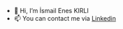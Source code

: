 - 👋 Hi, I’m İsmail Enes KIRLI 
- 📫 You can contact me via [Linkedin](https://www.linkedin.com/in/ismail-enes-kirli/)

<!---
ismaileneskirli/ismaileneskirli is a ✨ special ✨ repository because its `README.md` (this file) appears on your GitHub profile.
You can click the Preview link to take a look at your changes.
--->
